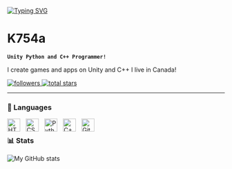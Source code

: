 [![Typing SVG](https://readme-typing-svg.demolab.com?font=Fira+Code&pause=1000&random=false&width=435&lines=K754a)](https://git.io/typing-svg)

# **K754a**

**`Unity Python and C++ Programmer!`**

I create games and apps on Unity and C++
<a>I live in Canada!</a>

<p align="left">
    <a href="https://github.com/K754a?tab=followers">
        <img class="icon" alt="followers" title="Follow me on Github!" src="https://custom-icon-badges.demolab.com/github/followers/K754a?color=236ad3&labelColor=1155ba&style=for-the-badge&logo=person-add&label=Follow&logoColor=white"/>
    </a>
    <a href="https://github.com/K754a?tab=repositories&sort=stargazers">
        <img class="icon" alt="total stars" title="Total stars on GitHub" src="https://custom-icon-badges.demolab.com/github/stars/K754a?color=55960c&style=for-the-badge&labelColor=488207&logo=star"/>
    </a>
</p>

---

### 🧰 Languages

<img class="icon" align="left" alt="HTML" width="30px" style="padding-right:10px;" src="https://cdn.jsdelivr.net/gh/devicons/devicon/icons/html5/html5-plain.svg" />
<img class="icon" align="left" alt="CSS" width="30px" style="padding-right:10px;" src="https://cdn.jsdelivr.net/gh/devicons/devicon/icons/css3/css3-plain.svg" />
<img class="icon" align="left" alt="Python" width="30px" style="padding-right:10px;" src="https://cdn.jsdelivr.net/gh/devicons/devicon/icons/python/python-plain.svg" />
<img class="icon" align="left" alt="C++" width="30px" style="padding-right:10px;" src="https://upload.wikimedia.org/wikipedia/commons/thumb/1/18/ISO_C%2B%2B_Logo.svg/1822px-ISO_C%2B%2B_Logo.svg.png" />
<img class="icon" align="left" alt="GitHub" width="30px" style="padding-right:10px;" src="https://upload.wikimedia.org/wikipedia/commons/thumb/c/c2/GitHub_Invertocat_Logo.svg/1200px-GitHub_Invertocat_Logo.svg.png" />

<br />

### 📊 Stats

![My GitHub stats](https://github-readme-stats.vercel.app/api?username=K754a&show_icons=true&theme=gruvbox)
